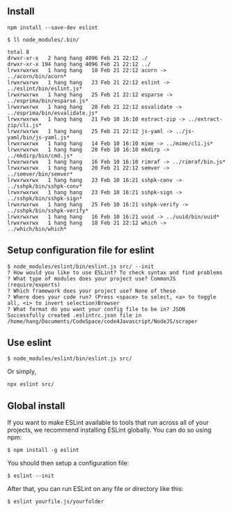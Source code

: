 ## Install

```
npm install --save-dev eslint
```

```
$ ll node_modules/.bin/

total 8
drwxr-xr-x   2 hang hang 4096 Feb 21 22:12 ./
drwxr-xr-x 194 hang hang 4096 Feb 21 22:12 ../
lrwxrwxrwx   1 hang hang   18 Feb 21 22:12 acorn -> ../acorn/bin/acorn*
lrwxrwxrwx   1 hang hang   23 Feb 21 22:12 eslint -> ../eslint/bin/eslint.js*
lrwxrwxrwx   1 hang hang   25 Feb 21 22:12 esparse -> ../esprima/bin/esparse.js*
lrwxrwxrwx   1 hang hang   28 Feb 21 22:12 esvalidate -> ../esprima/bin/esvalidate.js*
lrwxrwxrwx   1 hang hang   21 Feb 10 16:10 extract-zip -> ../extract-zip/cli.js*
lrwxrwxrwx   1 hang hang   25 Feb 21 22:12 js-yaml -> ../js-yaml/bin/js-yaml.js*
lrwxrwxrwx   1 hang hang   14 Feb 10 16:10 mime -> ../mime/cli.js*
lrwxrwxrwx   1 hang hang   20 Feb 10 16:10 mkdirp -> ../mkdirp/bin/cmd.js*
lrwxrwxrwx   1 hang hang   16 Feb 10 16:10 rimraf -> ../rimraf/bin.js*
lrwxrwxrwx   1 hang hang   20 Feb 21 22:12 semver -> ../semver/bin/semver*
lrwxrwxrwx   1 hang hang   23 Feb 10 16:21 sshpk-conv -> ../sshpk/bin/sshpk-conv*
lrwxrwxrwx   1 hang hang   23 Feb 10 16:21 sshpk-sign -> ../sshpk/bin/sshpk-sign*
lrwxrwxrwx   1 hang hang   25 Feb 10 16:21 sshpk-verify -> ../sshpk/bin/sshpk-verify*
lrwxrwxrwx   1 hang hang   16 Feb 10 16:21 uuid -> ../uuid/bin/uuid*
lrwxrwxrwx   1 hang hang   18 Feb 21 22:12 which -> ../which/bin/which*
```

## Setup configuration file for eslint

```
$ node_modules/eslint/bin/eslint.js src/ --init
? How would you like to use ESLint? To check syntax and find problems
? What type of modules does your project use? CommonJS (require/exports)
? Which framework does your project use? None of these
? Where does your code run? (Press <space> to select, <a> to toggle all, <i> to invert selection)Browser
? What format do you want your config file to be in? JSON
Successfully created .eslintrc.json file in /home/hang/Documents/CodeSpace/code4Javascript/NodeJS/scraper
```


## Use eslint

```
$ node_modules/eslint/bin/eslint.js src/
```


Or simply,

```
npx eslint src/
```


## Global install

If you want to make ESLint available to tools that run across all of your projects, we recommend installing ESLint globally. You can do so using npm:

```
$ npm install -g eslint
```

You should then setup a configuration file:

```
$ eslint --init
```

After that, you can run ESLint on any file or directory like this:

```
$ eslint yourfile.js/yourfolder
```